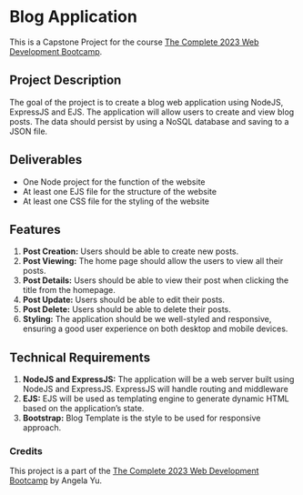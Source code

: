 # Blog Application

This is a Capstone Project for the course [The Complete 2023 Web Development Bootcamp](https://www.udemy.com/course/the-complete-web-development-bootcamp/).

## Project Description

The goal of the project is to create a blog web application using NodeJS, ExpressJS and EJS. The application will allow users to create and view blog posts. The data should persist by using a NoSQL database and saving to a JSON file.

## Deliverables

- One Node project for the function of the website
- At least one EJS file for the structure of the website
- At least one CSS file for the styling of the website

## Features

1. **Post Creation:** Users should be able to create new posts.
2. **Post Viewing:** The home page should allow the users to view all their posts.
3. **Post Details:** Users should be able to view their post when clicking the title from the homepage.
4. **Post Update:** Users should be able to edit their posts.
5. **Post Delete:** Users should be able to delete their posts.
6. **Styling:** The application should be we well-styled and responsive, ensuring a good user experience on both desktop and mobile devices.

## Technical Requirements

1. **NodeJS and ExpressJS:** The application will be a web server built using NodeJS and ExpressJS. ExpressJS will handle routing and middleware
2. **EJS:** EJS will be used as templating engine to generate dynamic HTML based on the application’s state.
3. **Bootstrap:** Blog Template is the style to be used for responsive approach.

### Credits

This project is a part of the [The Complete 2023 Web Development Bootcamp](https://www.udemy.com/course/the-complete-web-development-bootcamp/) by Angela Yu.
